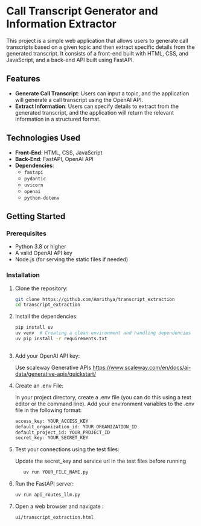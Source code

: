 # Call Transcript Generator and Information Extractor

This project is a simple web application that allows users to generate call transcripts based on a given topic and then extract specific details from the generated transcript. It consists of a front-end built with HTML, CSS, and JavaScript, and a back-end API built using FastAPI.

## Features

- **Generate Call Transcript**: Users can input a topic, and the application will generate a call transcript using the OpenAI API.
- **Extract Information**: Users can specify details to extract from the generated transcript, and the application will return the relevant information in a structured format.

## Technologies Used

- **Front-End**: HTML, CSS, JavaScript
- **Back-End**: FastAPI, OpenAI API
- **Dependencies**:
  - `fastapi`
  - `pydantic`
  - `uvicorn`
  - `openai`
  - `python-dotenv`

## Getting Started

### Prerequisites

- Python 3.8 or higher
- A valid OpenAI API key
- Node.js (for serving the static files if needed)

### Installation

1. Clone the repository:

   ```bash
   git clone https://github.com/Amrithya/transcript_extraction
   cd transcript_extraction
   
2. Install the dependencies:

   ```bash
   pip install uv
   uv venv  # Creating a clean environment and handling dependencies
   uv pip install -r requirements.txt
     
3. Add your OpenAI API key:

   Use scaleway Generative APIs 
   https://www.scaleway.com/en/docs/ai-data/generative-apis/quickstart/

4. Create an .env File:

   In your project directory, create a .env file (you can do this using a text editor or the command line).
   Add your environment variables to the .env file in the following format:

   ```bash
   access_key: YOUR_ACCESS_KEY
   default_organization_id: YOUR_ORGANIZATION_ID
   default_project_id: YOUR_PROJECT_ID
   secret_key: YOUR_SECRET_KEY

5. Test your connections using the test files: 

   Update the secret_key and service url in the test files before running

   ```bash
      uv run YOUR_FILE_NAME.py


6. Run the FastAPI server:
   
   ```bash
   uv run api_routes_llm.py
   
7. Open a web browser and navigate :

   ```bash
   ui/transcript_extraction.html





